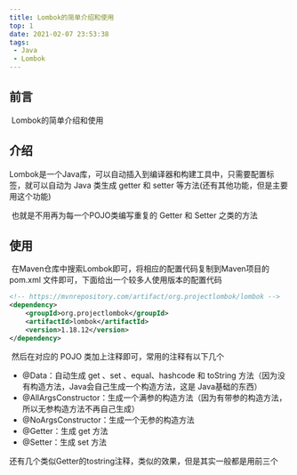```yaml
---
title: Lombok的简单介绍和使用
top: 1
date: 2021-02-07 23:53:38
tags:
 - Java
 - Lombok
---
```


## 前言

​	Lombok的简单介绍和使用

<!-- more -->

## 介绍

​	Lombok是一个Java库，可以自动插入到编译器和构建工具中，只需要配置标签，就可以自动为 Java 类生成 getter 和 setter 等方法(还有其他功能，但是主要用这个功能)

​	也就是不用再为每一个POJO类编写重复的 Getter 和 Setter 之类的方法

## 使用

​	在Maven仓库中搜索Lombok即可，将相应的配置代码复制到Maven项目的 pom.xml 文件即可，下面给出一个较多人使用版本的配置代码

```xml
<!-- https://mvnrepository.com/artifact/org.projectlombok/lombok -->
<dependency>
    <groupId>org.projectlombok</groupId>
    <artifactId>lombok</artifactId>
    <version>1.18.12</version>
</dependency>
```

​	然后在对应的 POJO 类加上注释即可，常用的注释有以下几个

- @Data：自动生成 get 、set 、equal、hashcode 和 toString 方法（因为没有构造方法，Java会自己生成一个构造方法，这是 Java基础的东西）
- @AllArgsConstructor：生成一个满参的构造方法（因为有带参的构造方法，所以无参构造方法不再自己生成）
- @NoArgsConstructor：生成一个无参的构造方法
- @Getter：生成 get 方法
- @Setter：生成 set 方法

​    还有几个类似Getter的tostring注释，类似的效果，但是其实一般都是用前三个